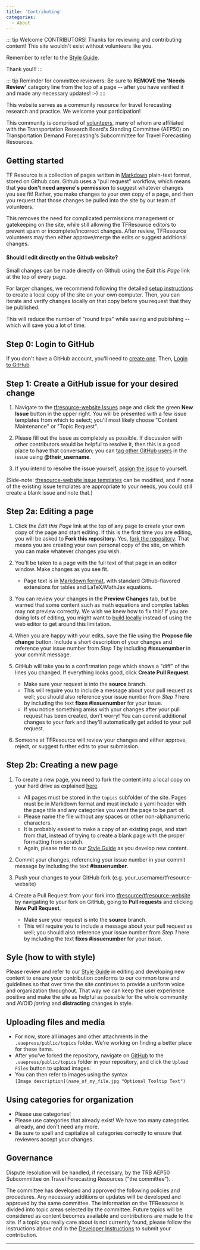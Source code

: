 ```yaml
---
title: 'Contributing'
categories:
  - About
---
```


::: tip Welcome CONTRIBUTORS!
Thanks for reviewing and contributing content!  This site wouldn't exist without volunteers like you.

Remember to refer to the [Style Guide](Style_Guide).

Thank you!!!
:::

::: tip Reminder for committee reviewers:
Be sure to **REMOVE the 'Needs Review'** category line from the top of a page -- after you have verified it and made any necessary updates! :-)
::::

This website serves as a community resource for travel forecasting research and practice. We welcome your participation!

This community is comprised of [volunteers](Community), many of whom are affiliated with the Transportation Research Board's Standing Committee (AEP50) on Transportation Demand Forecasting's Subcommittee for Travel Forecasting Resources.

## Getting started

TF Resource is a collection of pages written in [Markdown](https://github.com/adam-p/markdown-here/wiki/Markdown-Cheatsheet) plain-text format, stored on Github.com. Github uses a "pull request" workflow, which means that **you don't need anyone's permission** to suggest whatever changes you see fit! Rather, you make changes to your own copy of a page, and then you request that those changes be pulled into the site by our team of volunteers.

This removes the need for complicated permissions management or gatekeeping on the site, while still allowing the TFResource editors to prevent spam or incomplete/incorrect changes. After review, TFResource volunteers may then either approve/merge the edits or suggest additional changes.

#### Should I edit directly on the Github website?

Small changes can be made directly on Github using the _Edit this Page_ link at the top of every page.

For larger changes, we recommend following the detailed [setup instructions](Contributing-Dev-Instructions) to create a local copy of the site on your own computer. Then, you can iterate and verify changes locally on that copy before you request that they be published.

This will reduce the number of "round trips" while saving and publishing -- which will save you a lot of time.

## Step 0: Login to GitHub

If you don't have a GitHub account, you'll need to [create one](https://github.com/signup).
Then, [Login to GitHub](https://github.com/login)

## Step 1: Create a GitHub issue for your desired change

1. Navigate to the [tfresource-website Issues](https://github.com/tfresource/tfresource-website/issues) page and click the green **New Issue** button in the upper right.  You will be presented with a few issue templates from which to select; you'll most likely choose "Content Maintenance" or "Topic Request".

2. Please fill out the issue as completely as possible. If discussion with other contributors would be helpful to resolve it, then this is a good place to have that conversation; you can [tag other GitHub users](https://github.blog/2011-03-23-mention-somebody-they-re-notified/) in the issue using **@their_username**.

3. If you intend to resolve the issue yourself, [assign the issue](https://docs.github.com/en/issues/tracking-your-work-with-issues/assigning-issues-and-pull-requests-to-other-github-users) to yourself.

(Side-note: [tfresource-website issue templates](https://github.com/tfresource/tfresource-website/tree/source/.github/ISSUE_TEMPLATE) can be modified, and if none of the existing issue templates are appropriate to your needs, you could still create a blank issue and note that.)

## Step 2a: Editing a page

1. Click the _Edit this Page_ link at the top of any page to create your own copy of the page and start editing.  If this is the first time you are editing, you will be asked to **Fork this repository.** Yes, [fork the repository](https://docs.github.com/en/get-started/quickstart/fork-a-repo). That means you are creating your own personal copy of the site, on which you can make whatever changes you wish.

2. You'll be taken to a page with the full text of that page in an editor window. Make changes as you see fit.

   - Page text is in [Markdown format](https://github.com/adam-p/markdown-here/wiki/Markdown-Cheatsheet), with standard Github-flavored extensions for tables and LaTeX/MathJax equations.

3. You can review your changes in the **Preview Changes** tab, but be warned that some content such as math equations and complex tables may not preview correctly. We wish we knew how to fix this! If you are doing lots of editing, you might want to [build locally](Contributing-Dev-Instructions) instead of using the web editor to get around this limitation.

4. When you are happy with your edits, save the file using the **Propose file change** button. Include a short description of your changes and reference your issue number from *Step 1* by including **#issuenumber** in your commit message.

5. GitHub will take you to a confirmation page which shows a "diff" of the lines you changed. If everything looks good, click **Create Pull Request**.  

   * Make sure your request is into the **source** branch.
   * This will require you to include a message about your pull request as well; you should also reference your issue number from *Step 1* here by including the text **fixes #issuenumber** for your issue.
   * If you notice something amiss with your changes after your pull request has been created, don't worry!  You can commit additional changes to your fork and they'll automatically get added to your pull request.

6. Someone at TFResource will review your changes and either approve, reject, or suggest further edits to your submission.

## Step 2b: Creating a new page

1. To create a new page, you need to fork the content into a local copy on your hard drive as explained [here](Contributing-Dev-Instructions).

   * All pages must be stored in the `topics` subfolder of the site. Pages must be in Markdown format and must include a yaml header with the page title and any categories you want the page to be part of.
   * Please name the file without any spaces or other non-alphanumeric characters.
   *  It is probably easiest to make a copy of an existing page, and start from that, instead of trying to create a blank page with the proper formatting from scratch.
   * Again, please refer to our [Style Guide](Style_Guide) as you develop new content.

2. Commit your changes, referencing your issue number in your commit message by including the text **#issuenumber**.

3. Push your changes to your GitHub fork (e.g. your_username/tfresource-website)

4. Create a Pull Request from your fork into [tfresource/tfresource-website](https://github.com/tfresource/tfresource-website) by navigating to your fork on GitHub, going to **Pull requests** and clicking **New Pull Request**.  

   * Make sure your request is into the **source** branch.
   * This will require you to include a message about your pull request as well; you should also reference your issue number from *Step 1* here by including the text **fixes #issuenumber** for your issue.

## Syle (how to with style)

Please review and refer to our [Style Guide](Style_Guide) in editing and developing new content to ensure your contribution conforms to our common tone and guidelines so that over time the site continues to provide a uniform voice and organization throughout.  That way we can keep the user experience positive and make the site as helpful as possible for the whole community and AVOID *jarring* and **distracting** changes in style.  


## Uploading files and media

- For now, store all images and other attachments in the `.vuepress/public/topics` folder. We're working on finding a better place for these items.
- After you've forked the repository, navigate on [GitHub](https://github.com/) to the `.vuepress/public/topics` folder in your repository, and click the `Upload Files` button to upload images.
- You can then refer to images using the syntax\
  `[Image description](name_of_my_file.jpg "Optional Tooltip Text")`

## Using categories for organization

- Please use categories!
- Please use categories that already exist! We have too many categories already, and don't need any more.
- Be sure to spell and capitalize all categories correctly to ensure that reviewers accept your changes.

## Governance

Dispute resolution will be handled, if necessary, by the TRB AEP50 Subcommittee on Travel Forecasting Resources ("the committee").

The committee has developed and approved the following policies and procedures.  Any necessary additions or updates will be developed and approved by the same committee. The information on the TFResource is divided into topic areas selected by the committee.  Future topics will be considered as content becomes available and contributions are made to the site.  If a topic you really care about is not currently found, please follow the instructions above and in the [Developer Instructions](Contributing-Dev-Instructions) to submit your contribution.

---
